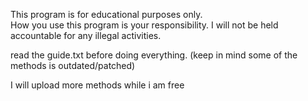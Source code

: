 

This program is for educational purposes only.  
How you use this program is your responsibility. 
I will not be held accountable for any illegal activities.


read the guide.txt before doing everything.
(keep in mind some of the methods is outdated/patched)

I will upload more methods while i am free
